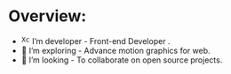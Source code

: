 # Overview:

 * <code><img width="15" src="https://user-images.githubusercontent.com/25181517/186711578-bf30cb30-40b7-4b45-95a5-bdf837c372e7.png" alt="Xcode" title="Xcode"/></code> I’m developer - Front-end Developer .
 * 🌱 I’m exploring - Advance motion graphics for web.
 * 👯 I’m looking - To collaborate on open source projects.

